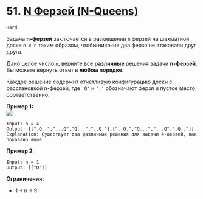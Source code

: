 # 51. [N Ферзей (N-Queens)](https://leetcode.com/problems/n-queens/description/)

`Hard`

Задача **n-ферзей** заключается в размещении `n` ферзей на шахматной доске `n x n` таким образом, чтобы никакие два ферзя не атаковали друг друга.

Дано целое число `n`, верните все **различные** решения задачи **n-ферзей**. Вы можете вернуть ответ в **любом порядке**.

Каждое решение содержит отчетливую конфигурацию доски с расстановкой n-ферзей, где `'Q'` и `'.'` обозначают ферзя и пустое место соответственно.

**Пример 1:**\
![](https://assets.leetcode.com/uploads/2020/11/13/queens.jpg)
```
Input: n = 4
Output: [[".Q..","...Q","Q...","..Q."],["..Q.","Q...","...Q",".Q.."]]
Explanation: Существует два различных решения для задачи 4-ферзей, как показано выше.
```

**Пример 2:**
```
Input: n = 1
Output: [["Q"]]
```

**Ограничения:**

*   1 ≤ n ≤ 9